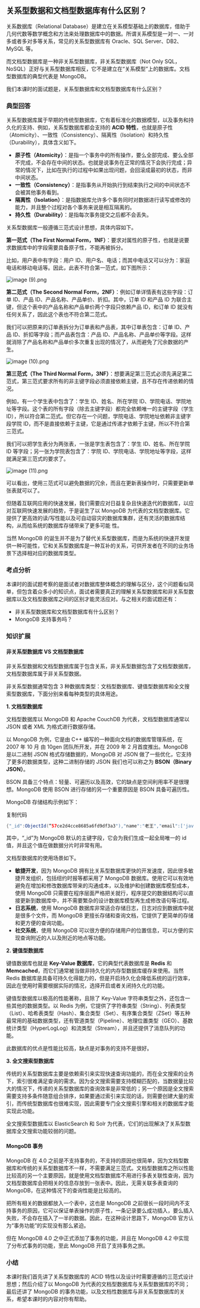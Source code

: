 ## 关系型数据和文档型数据库有什么区别？

关系数据库（Relational Database）是建立在关系模型基础上的数据库，借助于几何代数等数学概念和方法来处理数据库中的数据。所谓关系模型是一对一、一对多或者多对多等关系，常见的关系型数据库有 Oracle、SQL Server、DB2、MySQL 等。

而文档型数据库是一种非关系型数据库，非关系型数据库（Not Only SQL，NoSQL）正好与关系型数据库相反，它不是建立在“关系模型”上的数据库。文档型数据库的典型代表是 MongoDB。

我们本课时的面试题是，关系型数据库和文档型数据库有什么区别？

### 典型回答

关系型数据库属于早期的传统型数据库，它有着标准化的数据模型，以及事务和持久化的支持、例如，关系型数据库都会支持的 **ACID 特性**，也就是原子性（Atomicity）、一致性（Consistency）、隔离性（Isolation）和持久性（Durability），具体含义如下。

- **原子性（Atomicity）**：是指一个事务中的所有操作，要么全部完成、要么全部不完成，不会存在中间的状态。也就是说事务在正常的情况下会执行完成；异常的情况下，比如在执行的过程中如果出现问题，会回滚成最初的状态，而非中间状态。
- **一致性（Consistency）**：是指事务从开始执行到结束执行之间的中间状态不会被其他事务看到。
- **隔离性（Isolation）**：是指数据库允许多个事务同时对数据进行读写或修改的能力，并且整个过程对各个事务来说是相互隔离的。
- **持久性（Durability）**：是指每次事务提交之后都不会丢失。

关系型数据库一般遵循三范式设计思想，具体内容如下。

**第一范式（The First Normal Form，1NF）**：要求对属性的原子性，也就是说要求数据库中的字段需要具备原子性，不能再被拆分。

比如，用户表中有字段：用户 ID、用户名、电话；而其中电话又可以分为：家庭电话和移动电话等。因此，此表不符合第一范式，如下图所示：

![image (9).png](https://s0.lgstatic.com/i/image/M00/04/EE/Ciqc1F609LGAVe-VAACjotekkQg824.png)

**第二范式（The Second Normal Form，2NF）**：例如订单详情表有这些字段：订单 ID、产品 ID、产品名称、产品单价、折扣。其中，订单 ID 和产品 ID 为联合主键，但这个表中的产品名称和产品单价两个字段只依赖产品 ID，和订单 ID 就没有任何关系了，因此这个表也不符合第二范式。

我们可以把原来的订单表拆分为订单表和产品表，其中订单表包含：订单 ID、产品 ID、折扣等字段；而产品表包含：产品 ID、产品名称、产品单价等字段。这样就消除了产品名称和产品单价多次重复出现的情况了，从而避免了冗余数据的产生。

![image (10).png](https://s0.lgstatic.com/i/image/M00/04/EE/CgqCHl609MKAFYSYAADJf5bDe60684.png)

**第三范式（The Third Normal Form，3NF）**：想要满足第三范式必须先满足第二范式，第三范式要求所有的非主键字段必须直接依赖主键，且不存在传递依赖的情况。

例如，有一个学生表中包含了：学生 ID、姓名、所在学院 ID、学院电话、学院地址等字段。这个表的所有字段（除去主键字段）都完全依赖唯一的主键字段（学生 ID），所以符合第二范式。但它存在一个问题，学院电话、学院地址依赖非主键字段学院 ID，而不是直接依赖于主键，它是通过传递才依赖于主键，所以不符合第三范式。

我们可以把学生表分为两张表，一张是学生表包含了：学生 ID、姓名、所在学院 ID 等字段；另一张为学院表包含了：学院 ID、学院电话、学院地址等字段，这样就满足第三范式的要求了。

![image (11).png](https://s0.lgstatic.com/i/image/M00/04/EE/Ciqc1F609NeAe9auAADiqrkjytE051.png)

可以看出，使用三范式可以避免数据的冗余，而且在更新表操作时，只需要更新单张表就可以了。

但随着互联网应用的快速发展，我们需要应对日益复杂且快速迭代的数据库，以应对互联网快速发展的趋势，于是诞生了以 MongoDB 为代表的文档型数据库。它提供了更高效的读/写性能以及可自动容灾的数据库集群，还有灵活的数据库结构，从而给系统的数据库存储带来了更多可能 性。

当然 MongoDB 的诞生并不是为了替代关系型数据库，而是为系统的快速开发提供一种可能性，它和关系型数据库是一种互补的关系，可供开发者在不同的业务场景下选择相对应的数据库类型。

### 考点分析

本课时的面试题考察的是面试者对数据库整体概念的理解与区分，这个问题看似简单，但包含着众多小的知识点，面试者需要真正的理解关系型数据库和非关系型数据库以及文档型数据库之间的区别才能灵活应对。与之相关的面试题还有：

- 非关系型数据库和文档型数据库有什么区别？
- MongoDB 支持事务吗？

### 知识扩展

#### 非关系型数据库 VS 文档型数据库

非关系型数据和文档型数据库属于包含关系，非关系型数据包含了文档型数据库，文档型数据库属于非关系型数据。

非关系型数据通常包含 3 种数据库类型：文档型数据库、键值型数据库和全文搜索型数据库，下面分别来看每种类型的具体用途。

**1. 文档型数据库**

文档型数据库以 MongoDB 和 Apache CouchDB 为代表，文档型数据库通常以 JSON 或者 XML 为格式进行数据存储。

以 MongoDB 为例，它是由 C++ 编写的一种面向文档的数据库管理系统，在 2007 年 10 月 由 10gen 团队所开发，并在 2009 年 2 月首度推出。MongoDB 是以二进制 JSON 格式存储数据的，MongoDB 对 JSON 做了一些优化，它支持了更多的数据类型，这种二进制存储的 JSON 我们也可以称之为 **BSON（Binary JSON）**。

BSON 具备三个特点：轻量、可遍历以及高效，它的缺点是空间利用率不是很理想。MongoDB 使用 BSON 进行存储的另一个重要原因是 BSON 具备可遍历性。

MongoDB 存储结构示例如下：

复制代码

```java
{"_id":ObjectId(“57ce2d4cce8685a6fd9df3a3"),"name":"老王","email":['java@qq.com','java@163.com']}
```

其中，“_id”为 MongoDB 默认的主键字段，它会为我们生成一起全局唯一的 id 值，并且这个值在做数据分片时非常有用。

文档型数据库的使用场景如下。

- **敏捷开发**，因为 MongoDB 拥有比关系型数据库更快的开发速度，因此很多敏捷开发组织，包括纽约时报等都采用了 MongoDB 数据库。使用它可以有效地避免在增加和修改数据库带来的沟通成本，以及维护和创建数据库模型成本，使用 MongoDB 只需要在程序层面严格把关就行，程序提交的数据结构可以直接更新到数据库中，并不需要繁杂的设计数据库模型再生成修改语句等过程。
- **日志系统**，使用 MongoDB 数据库非常适合存储日志，日志对应到数据库中就是很多个文件，而 MongoDB 更擅长存储和查询文档，它提供了更简单的存储和更方便的查询功能。
- **社交系统**，使用 MongoDB 可以很方便的存储用户的位置信息，可以方便的实现查询附近的人以及附近的地点等功能。

**2. 键值型数据库**

键值数据库也就是 **Key-Value 数据库**，它的典型代表数据库是 **Redis** 和 **Memcached**，而它们通常被当做非持久化的内存型数据库缓存来使用。当然 Redis 数据库是具备可持久化得能力的，但是开启持久化会降低系统的运行效率，因此在使用时需要根据实际的情况，选择开启或者关闭持久化的功能。

键值型数据库以极高的性能著称，且除了 Key-Value 字符串类型之外，还包含一些其他的数据类型。以 Redis 为例，它提供了字符串类型（String）、列表类型（List）、哈希表类型（Hash）、集合类型（Set）、有序集合类型（ZSet）等五种最常用的基础数据类型，还有管道类型（Pipeline）、地理位置类型（GEO）、基数统计类型（HyperLogLog）和流类型（Stream），并且还提供了消息队列的功能。

此数据库的优点是性能比较高，缺点是对事务的支持不是很好。

**3. 全文搜索型数据库**

传统的关系型数据库主要是依赖索引来实现快速查询功能的，而在全文搜索的业务下，索引很难满足查询的需求。因为全文搜索需要支持模糊匹配的，当数据量比较大的情况下，传递的关系型数据库的查询效率是非常低的；另一个原因是全文搜索需要支持多条件随意组合排序，如果要通过索引来实现的话，则需要创建大量的索引，而传统型数据库也很难实现，因此需要专门全文搜索引擎和相关的数据库才能实现此功能。

全文搜索型数据库以 ElasticSearch 和 Solr 为代表，它们的出现解决了关系型数据库全文搜索功能较弱的问题。

#### MongoDB 事务

MongoDB 在 4.0 之前是不支持事务的，不支持的原因也很简单，因为文档型数据库和传统的关系型数据库不一样，不需要满足三范式。文档型数据库之所以性能比较高的另一个主要原因，就是使用文档型数据库不用进行多表关联性查询，因为文档型数据库会把相关的信息存放到一张表中。因此，无需关联多表查询的 MongoDB，在这种情况下的查询性能是比较高的。

把所有相关的数据都放入一个表中，这也是 MongoDB 之前很长一段时间内不支持事务的原因，它可以保证单表操作的原子性，一条记录要么成功插入，要么插入失败，不会存在插入了一半的数据。因此，在这种设计思路下，MongoDB 官方认为“事务功能”的实现没有那么紧迫。

但在 MongoDB 4.0 之中正式添加了事务的功能，并且在 MongoDB 4.2 中实现了分布式事务的功能，至此 MongoDB 开启了支持事务之旅。

### 小结

本课时我们首先讲了关系型数据库的 ACID 特性以及设计时需要遵循的三范式设计思想；然后介绍了以 MongoDB 为代表的文档型数据库与关系型数据库的不同；最后还讲了 MongoDB 的事务功能，以及文档性数据库与非关系型数据库的关系，希望本课时的内容对你有帮助。

